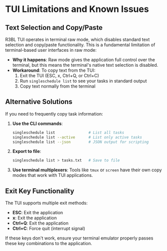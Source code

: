 # TUI Limitations and Known Issues

## Text Selection and Copy/Paste

R3BL TUI operates in terminal raw mode, which disables standard text selection and copy/paste functionality. This is a fundamental limitation of terminal-based user interfaces in raw mode:

- **Why it happens**: Raw mode gives the application full control over the terminal, but this means the terminal's native text selection is disabled.
- **Workaround**: To copy text from the TUI:
  1. Exit the TUI (ESC, x, Ctrl+Q, or Ctrl+C)
  2. Run `singleschedule list` to see your tasks in standard output
  3. Copy text normally from the terminal

## Alternative Solutions

If you need to frequently copy task information:

1. **Use the CLI commands**: 
   ```bash
   singleschedule list               # List all tasks
   singleschedule list --active      # List only active tasks
   singleschedule list --json        # JSON output for scripting
   ```

2. **Export to file**:
   ```bash
   singleschedule list > tasks.txt   # Save to file
   ```

3. **Use terminal multiplexers**: Tools like `tmux` or `screen` have their own copy modes that work with TUI applications.

## Exit Key Functionality

The TUI supports multiple exit methods:
- **ESC**: Exit the application
- **x**: Exit the application
- **Ctrl+Q**: Exit the application
- **Ctrl+C**: Force quit (interrupt signal)

If these keys don't work, ensure your terminal emulator properly passes these key combinations to the application.